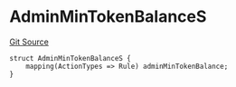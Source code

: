 # AdminMinTokenBalanceS
[Git Source](https://github.com/thrackle-io/tron/blob/f0e9b435619e8bdc38f4e9105781dfc663d9f089/src/client/token/handler/diamond/RuleStorage.sol)


```solidity
struct AdminMinTokenBalanceS {
    mapping(ActionTypes => Rule) adminMinTokenBalance;
}
```

